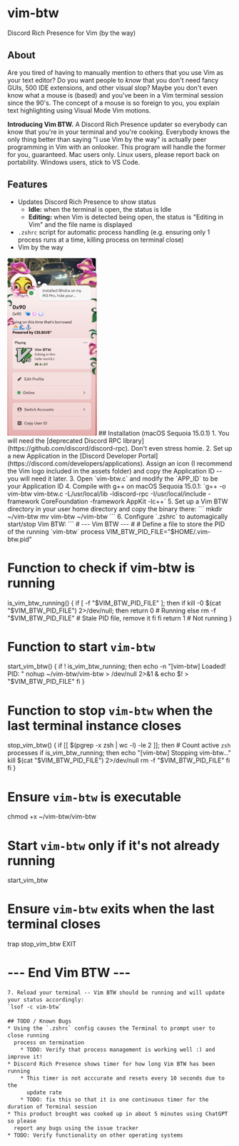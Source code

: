 # vim-btw
Discord Rich Presence for Vim (by the way)

## About
Are you tired of having to manually mention to others that you use Vim as your text editor?
Do you want people to *know* that you don't need fancy GUIs, 500 IDE extensions, and other visual slop?
Maybe you don't even know what a mouse is (based) and you've been in a Vim terminal session since the 90's.
The concept of a mouse is so foreign to you, you explain text highlighting using Visual Mode Vim motions.

**Introducing Vim BTW.** A Discord Rich Presence updater so everybody can know that you're in your terminal and you're cooking.
Everybody knows the only thing better than saying "I use Vim by the way" is actually peer programming in Vim with an onlooker.
This program will handle the former for you, guaranteed. Mac users only. Linux users, please report back on portability. Windows users, stick to VS Code.

## Features
* Updates Discord Rich Presence to show status
    * **Idle:** when the terminal is open, the status is Idle
    * **Editing:** when Vim is detected being open, the status is "Editing in Vim" and the file name is displayed
* `.zshrc` script for automatic process handling (e.g. ensuring only 1 process
  runs at a time, killing process on terminal close)
* Vim by the way
<img src="assets/vim-btw-demo.png" alt="Vim BTW demo" height="400" width="200"/>
## Installation (macOS Sequoia 15.0.1)
1. You will need the [deprecated Discord RPC library](https://github.com/discord/discord-rpc). Don't even stress homie.
2. Set up a new Application in the [Discord Developer Portal](https://discord.com/developers/applications). Assign an icon (I recommend the Vim logo included in the assets folder) and copy the Application ID -- you will need it later.
3. Open `vim-btw.c` and modify the `APP_ID` to be your Application ID
4. Compile with g++ on macOS Sequoia 15.0.1:
`g++ -o vim-btw vim-btw.c -L/usr/local/lib -ldiscord-rpc -I/usr/local/include -framework CoreFoundation -framework AppKit -lc++`
5. Set up a Vim BTW directory in your user home directory and copy the binary there:
```
mkdir ~/vim-btw
mv vim-btw ~/vim-btw
```
6. Configure `.zshrc` to automagically start/stop Vim BTW:
```
# --- Vim BTW --- #
# Define a file to store the PID of the running `vim-btw` process
VIM_BTW_PID_FILE="$HOME/.vim-btw.pid"

# Function to check if vim-btw is running
is_vim_btw_running() {
    if [ -f "$VIM_BTW_PID_FILE" ]; then
        if kill -0 $(cat "$VIM_BTW_PID_FILE") 2>/dev/null; then
            return 0  # Running
        else
            rm -f "$VIM_BTW_PID_FILE"  # Stale PID file, remove it
        fi
    fi
    return 1  # Not running
}

# Function to start `vim-btw`
start_vim_btw() {
    if ! is_vim_btw_running; then
        echo -n "[vim-btw] Loaded! PID: "
        nohup ~/vim-btw/vim-btw > /dev/null 2>&1 & echo $! > "$VIM_BTW_PID_FILE"
    fi
}

# Function to stop `vim-btw` when the last terminal instance closes
stop_vim_btw() {
    if [[ $(pgrep -x zsh | wc -l) -le 2 ]]; then  # Count active `zsh` processes
        if is_vim_btw_running; then
            echo "[vim-btw] Stopping vim-btw..."
            kill $(cat "$VIM_BTW_PID_FILE") 2>/dev/null
            rm -f "$VIM_BTW_PID_FILE"
        fi
    fi
}

# Ensure `vim-btw` is executable
chmod +x ~/vim-btw/vim-btw

# Start `vim-btw` only if it's not already running
start_vim_btw

# Ensure `vim-btw` exits when the last terminal closes
trap stop_vim_btw EXIT

# --- End Vim BTW --- #
```
7. Reload your terminal -- Vim BTW should be running and will update your status accordingly:
`lsof -c vim-btw`

## TODO / Known Bugs
* Using the `.zshrc` config causes the Terminal to prompt user to close running
  process on termination
    * TODO: Verify that process management is working well :) and improve it!
* Discord Rich Presence shows timer for how long Vim BTW has been running
    * This timer is not acccurate and resets every 10 seconds due to the
      update rate 
    * TODO: fix this so that it is one continuous timer for the duration of Terminal session
* This product brought was cooked up in about 5 minutes using ChatGPT so please
  report any bugs using the issue tracker
* TODO: Verify functionality on other operating systems
